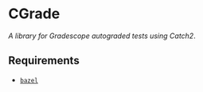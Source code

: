 # CGrade
_A library for Gradescope autograded tests using Catch2_.

## Requirements
  * [`bazel`](https://bazel.build/)